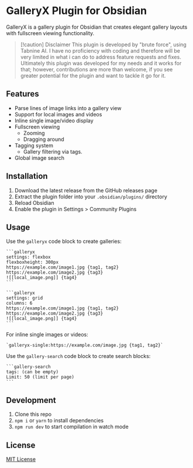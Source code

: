# GalleryX Plugin for Obsidian

GalleryX is a gallery plugin for Obsidian that creates elegant gallery layouts with fullscreen viewing functionality.

> [!caution] Disclaimer
> This plugin is developed by "brute force", using Tabnine AI. I have no proficiency with coding and therefore will be very limited in what i can do to address feature requests and fixes. Ultimately this plugin was developed for my needs and it works for that; however, contributions are more than welcome, if you see greater potential for the plugin and want to tackle it go for it.

## Features

- Parse lines of image links into a gallery view
- Support for local images and videos
- Inline single image/video display
- Fullscreen viewing
    - Zooming
    - Dragging around
- Tagging system
    - Gallery filtering via tags.
- Global image search

## Installation

1. Download the latest release from the GitHub releases page
2. Extract the plugin folder into your `.obsidian/plugins/` directory
3. Reload Obsidian
4. Enable the plugin in Settings > Community Plugins

## Usage

Use the `galleryx` code block to create galleries:

````
```galleryx
settings: flexbox
flexboxheight: 300px
https://example.com/image1.jpg {tag1, tag2}
https://example.com/image2.jpg {tag3}
![[local_image.png]] {tag4}
```
````
````
```galleryx
settings: grid
columns: 6
https://example.com/image1.jpg {tag1, tag2}
https://example.com/image2.jpg {tag3}
![[local_image.png]] {tag4}
```
````

For inline single images or videos:

```
`galleryx-single:https://example.com/image.jpg {tag1, tag2}`
```

Use the `gallery-search` code block to create search blocks:

````
```gallery-search
tags: (can be empty)
Limit: 50 (limit per page)
```
````

## Development

1. Clone this repo
2. `npm i` or `yarn` to install dependencies
3. `npm run dev` to start compilation in watch mode

## License

[MIT License](LICENSE.txt)
